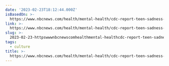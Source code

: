 ```yaml
---
date: '2023-02-23T18:12:44.000Z'
isBasedOn: >-
  https://www.nbcnews.com/health/mental-health/cdc-report-teen-sadness-girls-respond-rcna71073
link: >-
  https://www.nbcnews.com/health/mental-health/cdc-report-teen-sadness-girls-respond-rcna71073
slug: >-
  2023-02-23-httpswwwnbcnewscomhealthmental-healthcdc-report-teen-sadness-girls-respond-rcna71073
tags:
  - culture
title: >-
  https://www.nbcnews.com/health/mental-health/cdc-report-teen-sadness-girls-respond-rcna71073
---
```


